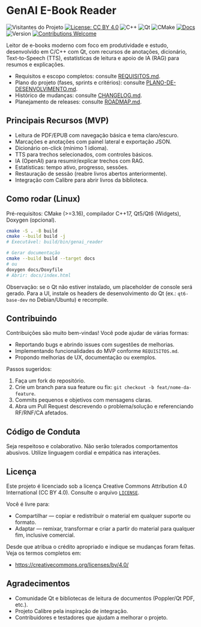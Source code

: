 # GenAI E-Book Reader

![Visitantes do Projeto](https://visitor-badge.laobi.icu/badge?page_id=rapporttecnologia.genai-e-book-reader)
[![License: CC BY 4.0](https://img.shields.io/badge/License-CC%20BY%204.0-lightgrey.svg)](LICENSE)
![C++](https://img.shields.io/badge/C%2B%2B-17-blue)
![Qt](https://img.shields.io/badge/Qt-Widgets%20%7C%20QML-brightgreen)
![CMake](https://img.shields.io/badge/CMake-%3E%3D3.16-informational)
[![Docs](https://img.shields.io/badge/docs-Doxygen-blueviolet)](docs/index.html)
![Version](https://img.shields.io/badge/version-0.0.1-blue)
[![Contributions Welcome](https://img.shields.io/badge/contributions-welcome-success.svg)](#contribuindo)

Leitor de e-books moderno com foco em produtividade e estudo, desenvolvido em C/C++ com Qt, com recursos de anotações, dicionário, Text-to-Speech (TTS), estatísticas de leitura e apoio de IA (RAG) para resumos e explicações.

- Requisitos e escopo completos: consulte [REQUISITOS.md](REQUISITOS.md).
- Plano do projeto (fases, sprints e critérios): consulte [PLANO-DE-DESENVOLVIMENTO.md](PLANO-DE-DESENVOLVIMENTO.md).
- Histórico de mudanças: consulte [CHANGELOG.md](CHANGELOG.md).
- Planejamento de releases: consulte [ROADMAP.md](ROADMAP.md).

## Principais Recursos (MVP)
- Leitura de PDF/EPUB com navegação básica e tema claro/escuro.
- Marcações e anotações com painel lateral e exportação JSON.
- Dicionário on-click (mínimo 1 idioma).
- TTS para trechos selecionados, com controles básicos.
- IA (OpenAI) para resumir/explicar trechos com RAG.
- Estatísticas: tempo ativo, progresso, sessões.
- Restauração de sessão (reabre livros abertos anteriormente).
- Integração com Calibre para abrir livros da biblioteca.

## Como rodar (Linux)
Pré-requisitos: CMake (>=3.16), compilador C++17, Qt5/Qt6 (Widgets), Doxygen (opcional).

```bash
cmake -S . -B build
cmake --build build -j
# Executável: build/bin/genai_reader

# Gerar documentação
cmake --build build --target docs
# ou
doxygen docs/Doxyfile
# Abrir: docs/index.html
```

Observação: se o Qt não estiver instalado, um placeholder de console será gerado. Para a UI, instale os headers de desenvolvimento do Qt (ex.: `qt6-base-dev` no Debian/Ubuntu) e recompile.

## Contribuindo
Contribuições são muito bem-vindas! Você pode ajudar de várias formas:
- Reportando bugs e abrindo issues com sugestões de melhorias.
- Implementando funcionalidades do MVP conforme `REQUISITOS.md`.
- Propondo melhorias de UX, documentação ou exemplos.

Passos sugeridos:
1. Faça um fork do repositório.
2. Crie um branch para sua feature ou fix: `git checkout -b feat/nome-da-feature`.
3. Commits pequenos e objetivos com mensagens claras.
4. Abra um Pull Request descrevendo o problema/solução e referenciando RF/RNF/CA afetados.

## Código de Conduta
Seja respeitoso e colaborativo. Não serão tolerados comportamentos abusivos. Utilize linguagem cordial e empática nas interações.

## Licença
Este projeto é licenciado sob a licença Creative Commons Attribution 4.0 International (CC BY 4.0). Consulte o arquivo [`LICENSE`](LICENSE).

Você é livre para:
- Compartilhar — copiar e redistribuir o material em qualquer suporte ou formato.
- Adaptar — remixar, transformar e criar a partir do material para qualquer fim, inclusive comercial.

Desde que atribua o crédito apropriado e indique se mudanças foram feitas. Veja os termos completos em:
- https://creativecommons.org/licenses/by/4.0/

## Agradecimentos
- Comunidade Qt e bibliotecas de leitura de documentos (Poppler/Qt PDF, etc.).
- Projeto Calibre pela inspiração de integração.
- Contribuidores e testadores que ajudam a melhorar o projeto.
